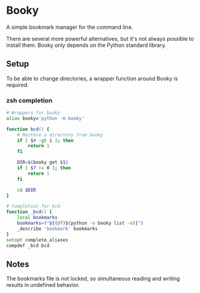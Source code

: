# Booky

A simple bookmark manager for the command line.

There are several more powerful alternatives, but it's not always possible to
install them. Booky only depends on the Python standard library.

## Setup

To be able to change directories, a wrapper function around Booky is required.

### zsh completion

```zsh
# Wrappers for booky
alias booky='python -m booky'

function bcd() {
    # Restore a directory from booky
    if [ $# -gt 1 ]; then
        return 1
    fi

    DIR=$(booky get $1)
    if [ $? != 0 ]; then
        return 1
    fi

    cd $DIR
}

# Completion for bcd
function _bcd() {
    local bookmarks
    bookmarks=("${(@f)$(python -m booky list -m)}")
    _describe 'bookmark' bookmarks
}
setopt complete_aliases
compdef _bcd bcd
```

## Notes

The bookmarks file is not locked, so simultaneous reading and writing results
in undefined behavior.
